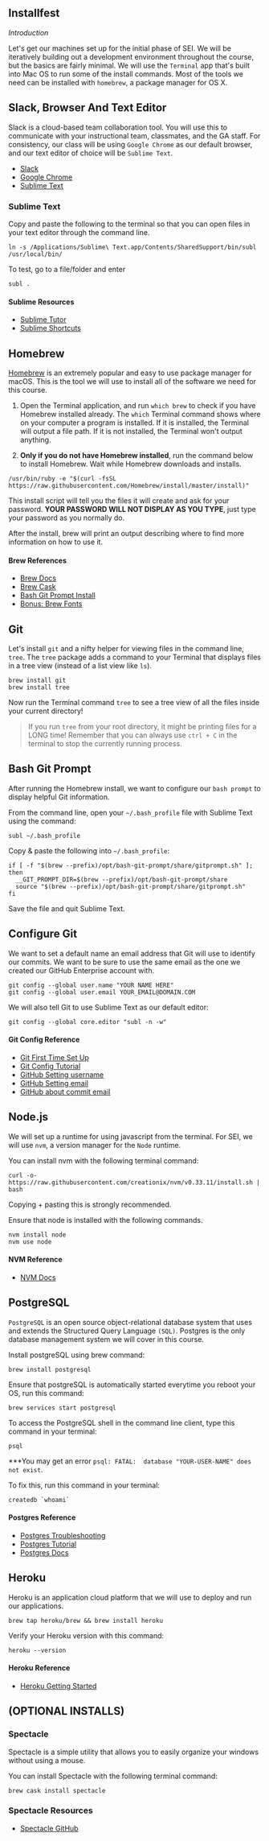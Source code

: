 ## Installfest
_Introduction_

Let's get our machines set up for the initial phase of SEI.  We will be iteratively building out a development environment throughout the course, but the basics are fairly minimal. We will use the `Terminal` app that's built into Mac OS to run some of the install commands. Most of the tools we need can be installed with `homebrew`, a package manager for OS X.

## Slack, Browser And Text Editor

Slack is a cloud-based team collaboration tool. You will use this to communicate with your instructional team, classmates, and the GA staff. For consistency, our class will be using `Google Chrome` as our default browser, and our text editor of choice will be `Sublime Text`.

- [Slack](https://slack.com/downloads/mac)
- [Google Chrome](https://www.google.com/chrome/)
- [Sublime Text](https://www.sublimetext.com/)

### Sublime Text

Copy and paste the following to the terminal so that you can open files in your text editor through the command line.

```shell
ln -s /Applications/Sublime\ Text.app/Contents/SharedSupport/bin/subl /usr/local/bin/
```

To test, go to a file/folder and enter

```shell 
subl . 
```

#### Sublime Resources

- [Sublime Tutor](https://sublimetutor.com/)
- [Sublime Shortcuts](https://devhints.io/sublime-text)

## Homebrew

[Homebrew](https://brew.sh/) is an extremely popular and easy to use package manager for macOS. This is the tool we will use to install all of the software we need for this course.

1. Open the Terminal application, and run `which brew` to check if you have Homebrew installed already. The `which` Terminal command shows where on your computer a program is installed. If it is installed, the Terminal will output a file path. If it is not installed, the Terminal won't output anything.

2. **Only if you do not have Homebrew installed**, run the command below to install Homebrew. Wait while Homebrew downloads and installs.

```shell
/usr/bin/ruby -e "$(curl -fsSL https://raw.githubusercontent.com/Homebrew/install/master/install)"
```

This install script will tell you the files it will create and ask for your password. 
**YOUR PASSWORD WILL NOT DISPLAY AS YOU TYPE**, just type your password as you normally do.

After the install, brew will print an output describing where to find more information on how to use it.

#### Brew References

- [Brew Docs](https://docs.brew.sh/)
- [Brew Cask](https://caskroom.github.io/)
- [Bash Git Prompt Install](https://github.com/magicmonty/bash-git-prompt#via-homebrew-on-mac-os-x)
- [Bonus: Brew Fonts](https://github.com/Homebrew/homebrew-cask-fonts)

## Git
Let's install `git` and a nifty helper for viewing files in the command line, `tree`. The `tree` package adds a command to your Terminal that displays files in a tree view (instead of a list view like `ls`).

```
brew install git
brew install tree
```
Now run the Terminal command `tree` to see a tree view of all the files inside your current directory!

  >If you run `tree` from your root directory, it might be printing files for a LONG time! Remember that you can always use `ctrl + C` in the terminal to stop the currently running process.

## Bash Git Prompt

After running the Homebrew install, we want to configure our `bash prompt` to display helpful Git information.

From the command line, open your `~/.bash_profile` file with Sublime Text using the command:

```shell
subl ~/.bash_profile
```

Copy & paste the following into `~/.bash_profile`:

```shell
if [ -f "$(brew --prefix)/opt/bash-git-prompt/share/gitprompt.sh" ]; then
  __GIT_PROMPT_DIR=$(brew --prefix)/opt/bash-git-prompt/share
  source "$(brew --prefix)/opt/bash-git-prompt/share/gitprompt.sh"
fi
```

Save the file and quit Sublime Text.

## Configure Git

We want to set a default name an email address that Git will use to identify our commits. We want to be sure to use the same email as the one we created our GitHub Enterprise account with.

```shell
git config --global user.name "YOUR NAME HERE"
git config --global user.email YOUR_EMAIL@DOMAIN.COM
```

We will also tell Git to use Sublime Text as our default editor:

```shell
git config --global core.editor "subl -n -w"
```

#### Git Config Reference

- [Git First Time Set Up](https://git-scm.com/book/en/v2/Getting-Started-First-Time-Git-Setup)
- [Git Config Tutorial](https://www.atlassian.com/git/tutorials/setting-up-a-repository/git-config)
- [GitHub Setting username](https://help.github.com/articles/setting-your-username-in-git/#setting-your-git-username-for-every-repository-on-your-computer)
- [GitHub Setting email](https://help.github.com/articles/setting-your-commit-email-address-in-git/)
- [GitHub about commit email](https://help.github.com/articles/setting-your-commit-email-address-in-git/)

## Node.js

We will set up a runtime for using javascript from the terminal.  For SEI, we will use `nvm`, a version manager for the `Node` runtime.

You can install nvm with the following terminal command:

```
curl -o- https://raw.githubusercontent.com/creationix/nvm/v0.33.11/install.sh | bash
```

Copying + pasting this is strongly recommended.

Ensure that node is installed with the following commands.

```
nvm install node
nvm use node
```

#### NVM Reference
- [NVM Docs](https://github.com/creationix/nvm)

## PostgreSQL

`PostgreSQL` is an open source object-relational database system that uses and extends the Structured Query Language `(SQL)`. Postgres is the only database management system we will cover in this course.

Install postgreSQL using brew command:

```shell
brew install postgresql
```

Ensure that postgreSQL is automatically started everytime you reboot your OS, run this command:

```shell
brew services start postgresql
```

To access the PostgreSQL shell in the command line client, type this command in your terminal:

```shell
psql
```

***You may get an error `psql: FATAL:  database "YOUR-USER-NAME" does not exist`.

To fix this, run this command in your terminal:

```shell
createdb `whoami`
```

#### Postgres Reference

- [Postgres Troubleshooting](https://postgresapp.com/documentation/troubleshooting.html#errors-when-connecting-to-the-postgresql-server)
- [Postgres Tutorial](http://www.postgresqltutorial.com/)
- [Postgres Docs](https://www.postgresql.org/docs/11/index.html)

## Heroku

Heroku is an application cloud platform that we will use to deploy and run our applications.

```shell
brew tap heroku/brew && brew install heroku
```

Verify your Heroku version with this command:

```shell
heroku --version
```

#### Heroku Reference
- [Heroku Getting Started](https://devcenter.heroku.com/articles/heroku-cli#download-and-install)


## (OPTIONAL INSTALLS)

### Spectacle

Spectacle is a simple utility that allows you to easily organize your windows without using a mouse.

You can install Spectacle with the following terminal command:
```
brew cask install spectacle
```

### Spectacle Resources
- [Spectacle GitHub](https://github.com/eczarny/spectacle#keyboard-shortcuts)
